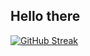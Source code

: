 ## Hello there 

[![GitHub Streak](http://github-readme-streak-stats.herokuapp.com?user=andrewfurey21&theme=dark&background=000000)](https://git.io/streak-stats)

<!--
**andrewfurey21/andrewfurey21** is a ✨ _special_ ✨ repository because its `README.md` (this file) appears on your GitHub profile.

Here are some ideas to get you started:

- 🔭 I’m currently working on ...
- 🌱 I’m currently learning ...
- 👯 I’m looking to collaborate on ...
- 🤔 I’m looking for help with ...
- 💬 Ask me about ...
- 📫 How to reach me: ...
- 😄 Pronouns: ...
- ⚡ Fun fact: ...
-->
